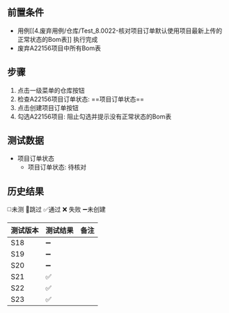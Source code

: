 
## 前置条件

- 用例[[4.废弃用例/仓库/Test_8.0022-核对项目订单默认使用项目最新上传的正常状态的Bom表]] 执行完成
- 废弃A22156项目中所有Bom表

## 步骤

1. 点击一级菜单的仓库按钮
2. 检查A22156项目订单状态: ==项目订单状态== 
3. 点击创建项目订单按钮
4. 勾选A22156项目: 阻止勾选并提示没有正常状态的Bom表

## 测试数据

- 项目订单状态
	- 项目订单状态: 待核对

## 历史结果
 ◻️未测    🚫跳过     ✅通过    ❌ 失败    ➖未创建
 
| 测试版本 | 测试结果 | 备注 |
| ---- | ---- | ---- |
| S18 | ➖ |  |
| S19 | ➖ |  |
| S20 | ➖ |  |
| S21 | ✅ |  |
| S22 | ✅ |  |
| S23 | ✅ |  |
